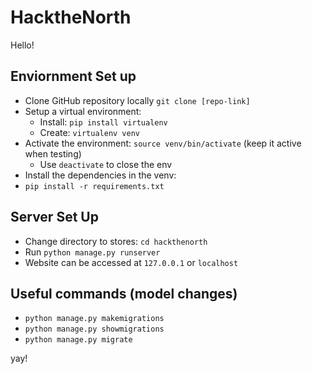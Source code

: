 # HacktheNorth

Hello!

## Enviornment Set up
- Clone GitHub repository locally `git clone [repo-link]`
- Setup a virtual environment:
  - Install: `pip install virtualenv`
  - Create: `virtualenv venv`
 - Activate the environment: `source venv/bin/activate` (keep it active when testing)
   - Use `deactivate` to close the env
 - Install the dependencies in the venv:
  - `pip install -r requirements.txt`

## Server Set Up
- Change directory to stores: `cd hackthenorth`
- Run `python manage.py runserver`
- Website can be accessed at `127.0.0.1` or `localhost`

## Useful commands (model changes)
- `python manage.py makemigrations`
- `python manage.py showmigrations`
- `python manage.py migrate`

yay!
